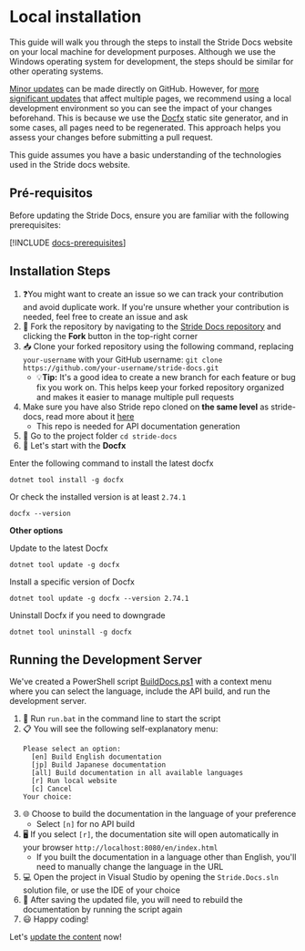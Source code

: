 # Local installation
This guide will walk you through the steps to install the Stride Docs website on your local machine for development purposes. Although we use the Windows operating system for development, the steps should be similar for other operating systems.

[Minor updates](content.md#small-updates) can be made directly on GitHub. However, for [more significant updates](content.md#major-updates) that affect multiple pages, we recommend using a local development environment so you can see the impact of your changes beforehand. This is because we use the [Docfx](https://dotnet.github.io/docfx/index.html) static site generator, and in some cases, all pages need to be regenerated. This approach helps you assess your changes before submitting a pull request.

This guide assumes you have a basic understanding of the technologies used in the Stride docs website.

## Pré-requisitos

Before updating the Stride Docs, ensure you are familiar with the following prerequisites:

[!INCLUDE [docs-prerequisites](../../includes/docs-prerequisites.md)]

## Installation Steps

1. ❓You might want to create an issue so we can track your contribution and avoid duplicate work. If you're unsure whether your contribution is needed, feel free to create an issue and ask
1. 🍴 Fork the repository by navigating to the [Stride Docs repository](https://github.com/stride3d/stride-docs) and clicking the **Fork** button in the top-right corner
1. 📥 Clone your forked repository using the following command, replacing `your-username` with your GitHub username: `git clone https://github.com/your-username/stride-docs.git`
   - 💡**Tip:** It's a good idea to create a new branch for each feature or bug fix you work on. This helps keep your forked repository organized and makes it easier to manage multiple pull requests
1. Make sure you have also Stride repo cloned on **the same level** as stride-docs, read more about it [here](https://github.com/stride3d/stride)
   - This repo is needed for API documentation generation
1. 📁 Go to the project folder `cd stride-docs`
1. 🚀 Let's start with the **Docfx**

Enter the following command to install the latest docfx

```
dotnet tool install -g docfx
```

Or check the installed version is at least `2.74.1`

```
docfx --version
```

**Other options**

Update to the latest Docfx

```
dotnet tool update -g docfx
```

Install a specific version of Docfx

```
dotnet tool update -g docfx --version 2.74.1
```

Uninstall Docfx if you need to downgrade

```
dotnet tool uninstall -g docfx
```

## Running the Development Server

We've created a PowerShell script [BuildDocs.ps1](https://github.com/stride3d/stride-docs/blob/master/BuildDocs.ps1) with a context menu where you can select the language, include the API build, and run the development server.

1. 🚀 Run `run.bat` in the command line to start the script
1. 📋 You will see the following self-explanatory menu:
    ```
    Please select an option:
      [en] Build English documentation
      [jp] Build Japanese documentation
      [all] Build documentation in all available languages
      [r] Run local website
      [c] Cancel
    Your choice:
    ```
1. 🌐 Choose to build the documentation in the language of your preference
   - Select `[n]` for no API build
1. 🖥️ If you select `[r]`, the documentation site will open automatically in your browser `http://localhost:8080/en/index.html`
     - If you built the documentation in a language other than English, you'll need to manually change the language in the URL
1. 💻 Open the project in Visual Studio by opening the `Stride.Docs.sln` solution file, or use the IDE of your choice
1. 🔄 After saving the updated file, you will need to rebuild the documentation by running the script again
1. 😃 Happy coding!

Let's [update the content](content.md) now!